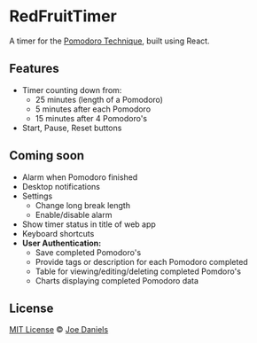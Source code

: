 # RedFruitTimer
A timer for the [Pomodoro Technique](https://en.wikipedia.org/wiki/Pomodoro_Technique), built using React.

## Features

- Timer counting down from:
  - 25 minutes (length of a Pomodoro)
  - 5 minutes after each Pomodoro
  - 15 minutes after 4 Pomodoro's
- Start, Pause, Reset buttons

## Coming soon

- Alarm when Pomodoro finished
- Desktop notifications
- Settings
  - Change long break length
  - Enable/disable alarm
- Show timer status in title of web app
- Keyboard shortcuts
- **User Authentication:**
  - Save completed Pomodoro's
  - Provide tags or description for each Pomodoro completed
  - Table for viewing/editing/deleting completed Pomdoro's
  - Charts displaying completed Pomodoro data

## License
[MIT License](https://github.com/joedaniels/pomodoro-technique-timer/blob/master/LICENSE) © [Joe Daniels](https://joedaniels.co.uk/)
